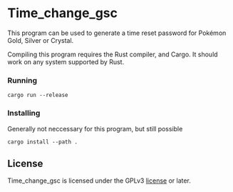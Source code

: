# Time_change_gsc

This program can be used to generate a time reset password for Pokémon Gold, Silver or Crystal.

Compiling this program requires the Rust compiler, and Cargo.
It should work on any system supported by Rust.

### Running

```
cargo run --release
```

### Installing
Generally not neccessary for this program, but still possible
```
cargo install --path .
```

## License

Time_change_gsc is licensed under the GPLv3 [license](LICENSE) or later.